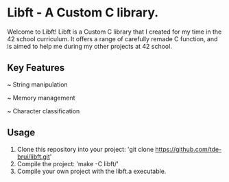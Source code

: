# Libft - A Custom C library.
Welcome to Libft!
Libft is a Custom C library that I created for my time in the 42 school curriculum. It offers a range of carefully remade C function, and is aimed to help me during my other projects at 42 school.

## Key Features
~ String manipulation

~ Memory management

~ Character classification

## Usage
1. Clone this repository into your project: 'git clone https://github.com/tde-brui/libft.git'
2. Compile the project: 'make -C libft/'
3. Compile your own project with the libft.a executable.
